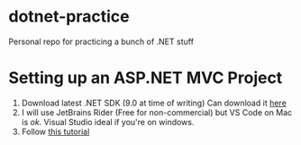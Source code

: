 # dotnet-practice
Personal repo for practicing a bunch of .NET stuff

# Setting up an ASP.NET MVC Project

1. Download latest .NET SDK (9.0 at time of writing) Can download it [here](https://dotnet.microsoft.com/en-us/download/dotnet/9.0)
2. I will use JetBrains Rider (Free for non-commercial) but VS Code on Mac is *ok*. Visual Studio ideal if you're on windows.
3. Follow [this tutorial](https://learn.microsoft.com/en-us/aspnet/core/tutorials/first-mvc-app/start-mvc?view=aspnetcore-9.0&tabs=visual-studio-code)
